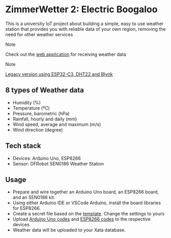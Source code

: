 # ZimmerWetter 2: Electric Boogaloo

This is a university IoT project about building a simple, easy to use weather station that provides you with reliable data of your own region, removing the need for other weather services

> [!NOTE]
> Check out the [web application](https://github.com/TuritoYuenan/zimmer-wetter-webapp) for receiving weather data

> [!NOTE]
> [Legacy version using ESP32-C3, DHT22 and Blynk](./esp32-c3/)

## 8 types of Weather data

- Humidity (%)
- Temperature (ºC)
- Pressure, barometric (hPa)
- Rainfall, hourly and daily (mm)
- Wind speed, average and maximum (m/s)
- Wind direction (degree)

## Tech stack

- Devices: Arduino Uno, ESP8266
- Sensor: DFRobot SEN0186 Weather Station

## Usage

- Prepare and wire together an Arduino Uno board, an ESP8266 board, and an SEN0186 kit.
- Using either Arduino IDE or VSCode Arduino, install the board libraries for ESP8266.
- Create a secret file based on the [template](./esp8266/secrets.template.h). Change the settings to yours
- Upload [Arduino Uno codes](./arduino-uno/) and [ESP8266 codes](./esp8266/) to the respective devices.
- Weather data will be uploaded to your Xata database.
